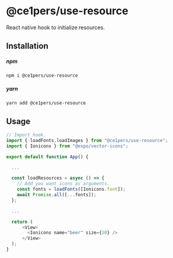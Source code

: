 # @ce1pers/use-resource

React native hook to initialize resources.

## Installation

##### npm

`npm i @ce1pers/use-resource`

##### yarn

`yarn add @ce1pers/use-resource`

## Usage

```javascript
// Import hook.
import { loadFonts,loadImages } from "@ce1pers/use-resource";
import { Ionicons } from "@expo/vector-icons";

export default function App() {

  ...

  const loadResources = async () => {
    // Add you want icons as arguments.
    const fonts = loadFonts([Ionicons.font]);
    await Promise.all([...fonts]);
  };

  ...

  return (
      <View>
        <Ionicons name="beer" size={20} />
      </View>
  );
}

```
